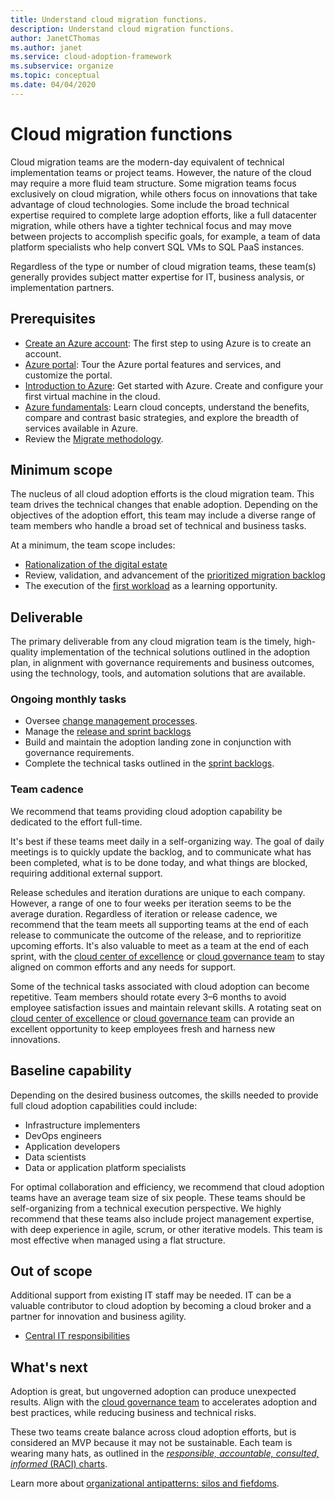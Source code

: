 ```yaml
---
title: Understand cloud migration functions.
description: Understand cloud migration functions.
author: JanetCThomas
ms.author: janet
ms.service: cloud-adoption-framework
ms.subservice: organize
ms.topic: conceptual
ms.date: 04/04/2020
---
```


# Cloud migration functions

Cloud migration teams are the modern-day equivalent of technical implementation teams or project teams. However, the nature of the cloud may require a more fluid team structure. Some migration teams focus exclusively on cloud migration, while others focus on innovations that take advantage of cloud technologies. Some include the broad technical expertise required to complete large adoption efforts, like a full datacenter migration, while others have a tighter technical focus and may move between projects to accomplish specific goals, for example, a team of data platform specialists who help convert SQL VMs to SQL PaaS instances.

Regardless of the type or number of cloud migration teams, these team(s) generally provides subject matter expertise for IT, business analysis, or implementation partners.

## Prerequisites

- [Create an Azure account](https://docs.microsoft.com/learn/modules/create-an-azure-account): The first step to using Azure is to create an account.
- [Azure portal](https://docs.microsoft.com/learn/modules/tour-azure-portal): Tour the Azure portal features and services, and customize the portal.
- [Introduction to Azure](https://docs.microsoft.com/learn/modules/welcome-to-azure): Get started with Azure. Create and configure your first virtual machine in the cloud.
- [Azure fundamentals](https://docs.microsoft.com/learn/paths/azure-for-the-data-engineer): Learn cloud concepts, understand the benefits, compare and contrast basic strategies, and explore the breadth of services available in Azure.
- Review the [Migrate methodology](../migrate/index.md).

## Minimum scope

The nucleus of all cloud adoption efforts is the cloud migration team. This team drives the technical changes that enable adoption. Depending on the objectives of the adoption effort, this team may include a diverse range of team members who handle a broad set of technical and business tasks.

At a minimum, the team scope includes:

- [Rationalization of the digital estate](../digital-estate/index.md)
- Review, validation, and advancement of the [prioritized migration backlog](../migrate/migration-considerations/assess/release-iteration-backlog.md)
- The execution of the [first workload](../digital-estate/rationalize.md#select-the-first-workload) as a learning opportunity.

## Deliverable

The primary deliverable from any cloud migration team is the timely, high-quality implementation of the technical solutions outlined in the adoption plan, in alignment with governance requirements and business outcomes, using the technology, tools, and automation solutions that are available.

### Ongoing monthly tasks

- Oversee [change management processes](../migrate/migration-considerations/prerequisites/technical-complexity.md).
- Manage the [release and sprint backlogs](../migrate/migration-considerations/assess/release-iteration-backlog.md)
- Build and maintain the adoption landing zone in conjunction with governance requirements.
- Complete the technical tasks outlined in the [sprint backlogs](../migrate/migration-considerations/assess/release-iteration-backlog.md).

### Team cadence

We recommend that teams providing cloud adoption capability be dedicated to the effort full-time.

It's best if these teams meet daily in a self-organizing way. The goal of daily meetings is to quickly update the backlog, and to communicate what has been completed, what is to be done today, and what things are blocked, requiring additional external support.

Release schedules and iteration durations are unique to each company. However, a range of one to four weeks per iteration seems to be the average duration. Regardless of iteration or release cadence, we recommend that the team meets all supporting teams at the end of each release to communicate the outcome of the release, and to reprioritize upcoming efforts. It's also valuable to meet as a team at the end of each sprint, with the [cloud center of excellence](../organize/cloud-center-of-excellence.md) or [cloud governance team](./cloud-governance.md) to stay aligned on common efforts and any needs for support.

Some of the technical tasks associated with cloud adoption can become repetitive. Team members should rotate every 3&ndash;6 months to avoid employee satisfaction issues and maintain relevant skills. A rotating seat on [cloud center of excellence](../organize/cloud-center-of-excellence.md) or [cloud governance team](./cloud-governance.md) can provide an excellent opportunity to keep employees fresh and harness new innovations.

## Baseline capability

Depending on the desired business outcomes, the skills needed to provide full cloud adoption capabilities could include:

- Infrastructure implementers
- DevOps engineers
- Application developers
- Data scientists
- Data or application platform specialists

For optimal collaboration and efficiency, we recommend that cloud adoption teams have an average team size of six people. These teams should be self-organizing from a technical execution perspective. We highly recommend that these teams also include project management expertise, with deep experience in agile, scrum, or other iterative models. This team is most effective when managed using a flat structure.

## Out of scope

Additional support from existing IT staff may be needed. IT can be a valuable contributor to cloud adoption by becoming a cloud broker and a partner for innovation and business agility.

- [Central IT responsibilities](../organize/central-it.md)

## What's next

Adoption is great, but ungoverned adoption can produce unexpected results. Align with the [cloud governance team](./cloud-governance.md) to accelerates adoption and best practices, while reducing business and technical risks.

These two teams create balance across cloud adoption efforts, but is considered an MVP because it may not be sustainable. Each team is wearing many hats, as outlined in the [*responsible, accountable, consulted, informed* (RACI) charts](../organize/raci-alignment.md).

Learn more about [organizational antipatterns: silos and fiefdoms](../organize/fiefdoms-silos.md).
